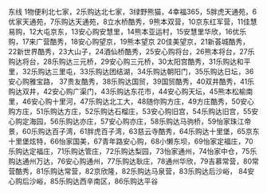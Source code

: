 东线
1物便利北七家，2乐购达北七家，3绿野熊猫，4幸福365，5胖虎天通苑，6优家天通苑，7乐购达天通苑，8立水桥酷秀，9熊本双营，10京东红军营，11佳慧易购，12大屯京东，13安心购安慧里，14熊本亚运村，15安慧里华欣，16优乐购，17来广营酷秀，18安心购望京，19熊本望京
20佳美望京，21新荟城酷秀，
22新世界酷秀，23大山子，24酒仙桥酷秀，25安心购将台，26熊本将台，27乐购达将台，28乐购达三元桥，29安心购三元桥，30太阳宫酷秀，31乐购达和平里，32乐购达三里屯，33乐购达团结湖，34乐购达朝阳门，35乐购达日坛，36安心购雅宝路， 37贵友酷秀，38乐购达国贸，39国贸酷秀，40双井酷秀，41乐购达双井，42安心购广渠门，43乐购达东花市，44安心购天坛，45熊本松榆南里，46安心购十里河，47乐购达北工大，48随你购方庄，49方庄酷秀，50安心购方庄，51乐购达方庄，52乐购达石榴庄，53安心购旧宫，54乐购达旧宫，55安心购定海园，56乐购达亦庄，57安心购亦庄，58乐购达马驹桥，59怡家珠江帝景，60乐购达百子湾，61胖虎百子湾，63慈云寺酷秀，64乐购达十里堡，65京东十里堡炫特，66怡家国美，67青年路安心购，68小懒东坝，69怡家定福庄，70乐购达定福庄，71乐购达管庄，72乐购达梨园，73怡家通州，74怡家中仓，75乐购达通州万达，76安心购通州，77乐购达耿庄，78通州华欣，79吉慕常营，80常营酷秀，81乐购达常营，82京欣隆，82乐购达马泉营，83乐购达后沙峪， 84安心购后沙峪，85乐购达西辛南区，86乐购达平谷
